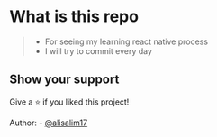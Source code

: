 # What is this repo 

> -  For seeing my learning react native process
> -  I will try to commit every day 

## Show your support

Give a ⭐️ if you liked this project!

Author: - [@alisalim17](https://github.com/alisalim17)
